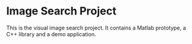 Image Search Project
====================

This is the visual image search project.
It contains a Matlab prototype, a C++ library and a demo application.
